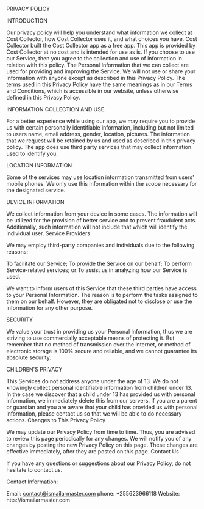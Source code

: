 

PRIVACY POLICY 


INTRODUCTION

Our privacy policy will help you understand what information we collect at Cost Collector, how Cost Collector uses it, and what choices you have. Cost Collector built the Cost Collector app as a free app. This app is provided by Cost Collector at no cost and is intended for use as is. If you choose to use our Service, then you agree to the collection and use of information in relation with this policy. The Personal Information that we can collect are used for providing and improving the Service. We will not use or share your information with anyone except as described in this Privacy Policy. The terms used in this Privacy Policy have the same meanings as in our Terms and Conditions, which is accessible in our website, unless otherwise defined in this Privacy Policy. 



INFORMATION COLLECTION AND USE.

For a better experience while using our app, we may require you to provide us with certain personally identifiable information, including but not limited to users name, email address, gender, location, pictures. The information that we request will be retained by us and used as described in this privacy policy. The app does use third party services that may collect information used to identify you. 



LOCATION INFORMATION

Some of the services may use location information transmitted from users' mobile phones. We only use this information within the scope necessary for the designated service. 



DEVICE INFORMATION

We collect information from your device in some cases. The information will be utilized for the provision of better service and to prevent fraudulent acts. Additionally, such information will not include that which will identify the individual user. Service Providers



We may employ third-party companies and individuals due to the following reasons:

To facilitate our Service;
To provide the Service on our behalf;
To perform Service-related services; or
To assist us in analyzing how our Service is used.

We want to inform users of this Service that these third parties have access to your Personal Information. The reason is to perform the tasks assigned to them on our behalf. However, they are obligated not to disclose or use the information for any other purpose. 



SECURITY

We value your trust in providing us your Personal Information, thus we are striving to use commercially acceptable means of protecting it. But remember that no method of transmission over the internet, or method of electronic storage is 100% secure and reliable, and we cannot guarantee its absolute security. 



CHILDREN'S PRIVACY

This Services do not address anyone under the age of 13. We do not knowingly collect personal identifiable information from children under 13. In the case we discover that a child under 13 has provided us with personal information, we immediately delete this from our servers. If you are a parent or guardian and you are aware that your child has provided us with personal information, please contact us so that we will be able to do necessary actions. Changes to This Privacy Policy

We may update our Privacy Policy from time to time. Thus, you are advised to review this page periodically for any changes. We will notify you of any changes by posting the new Privacy Policy on this page. These changes are effective immediately, after they are posted on this page. Contact Us

If you have any questions or suggestions about our Privacy Policy, do not hesitate to contact us. 

Contact Information: 

Email: contact@ismailarmaster.com
phone: +255623966118
Website: htts://ismailarmaster.com
